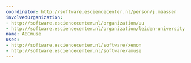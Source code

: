 ```yaml
---
coordinator: http://software.esciencecenter.nl/person/j.maassen
involvedOrganization:
- http://software.esciencecenter.nl/organization/uu
- http://software.esciencecenter.nl/organization/leiden-university
name: ABCmuse
uses:
- http://software.esciencecenter.nl/software/xenon
- http://software.esciencecenter.nl/software/amuse
---
```


